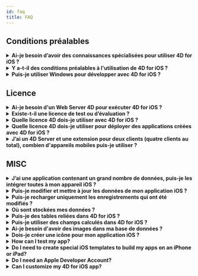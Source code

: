 ```yaml
---
id: faq
title: FAQ
---
```

## Conditions préalables

<details>
<summary>
    <strong>Ai-je besoin d’avoir des connaissances spécialisées pour utiliser 4D for iOS ?</strong>
</summary>

Avec 4D for iOS, vous pouvez facilement créer de nouveaux projets mobile directement depuis 4D, sans avoir besoin d’aucune connaissance préalable dans la création d’applications iOS natives !

L'éditeur de projet mobile a été conçu de façon à ce que 4D for iOS soit utilisé sans aucune connaissance spécifique en développement d’applications mobile.

</details>

<details>
<summary>
<strong>Y a-t-il des conditions préalables à l'utilisation de 4D for iOS ?</strong>
</summary>

4D for iOS en v17 R2 est conçu et certifié pour Xcode 9.4.1.

La prochaine version (4D v17 R3) sera certifiée pour Xcode 10/Swift 4.2 (requiert un macOS 10.13.6 ou 10.14)

Dans le cas où vous êtes déjà passé à Xcode 10, vous pouvez télécharger Xcode 9.4.1 ici : https://developer.apple.com/download/more/

Seuls les développeurs enregistrés peuvent télécharger des démonstrations de versions via le site web Apple Developer.

Veuillez consulter la liste des conditions préalables [ici](prerequisites.html).

</details>

<details>
<summary>
<strong>Puis-je utiliser Windows pour développer avec 4D for iOS ?</strong>
</summary>

Non. Vous devez développer sur macOS, puisque la compilation de l’application finale et l'exécution du simulateur se font à l'aide d'Xcode.

</details>

## Licence

<details>
<summary>
<strong>Ai-je besoin d'un Web Server 4D pour exécuter 4D for iOS ?</strong>
</summary>

Non – 4D for iOS est inclus dans 4D Server v17 R2 et dans les versions plus récentes.

</details>

<details>
<summary>
<strong>Existe-t-il une licence de test ou d’évaluation ?</strong>
</summary>

Si vous avez déjà une licence 4D Developer Pro ou 4D Server de 4D v17 R2 ou de versions plus récentes, 4D for iOS est inclus.

Si vous n’êtes pas un partenaire 4D ou si vous ne participez pas au programme 4D Maintenance, vous devez attendre la sortie de 4D v18.

</details>

<details>
<summary>
<strong>Quelle licence 4D dois-je utiliser avec 4D for iOS ?</strong>
</summary>

Vous avez besoin d’une licence 4D Developer Pro v17 R2 (macOS) pour développer des applications 4D for iOS.

</details>

<details>
<summary>
<strong>Quelle licence 4D dois-je utiliser pour déployer des applications créées avec 4D for iOS ?</strong>
</summary>

Vous avez besoin d’une licence 4D Server (macOS ou Windows) v17 R2 ou d'une licence plus récente pour déployer des applications 4D for iOS.

Aucune autre licence n'est nécessaire. Vos applications 4D for iOS partageront les mêmes licences que celles de 4D Remote (client).

Les clients peuvent se connecter sur des PC Mac, Windows ou sur des mobiles iPhone, tant que l'ensemble des utilisateurs simultanés sont couverts par la licence 4D Server.

Veuillez noter que vous n’êtes pas autorisé à installer votre application mobile sur un nombre d'appareils supérieur à celui des licences 4D Server clients.

</details>

<details>
<summary>
<strong>J’ai un 4D Server et une extension pour deux clients (quatre clients au total), combien d'appareils mobiles puis-je utiliser ?</strong>
</summary>

Vous pouvez utiliser jusqu'à quatre appareils mobiles.

</details>

## MISC

<details>
<summary>
<strong>J’ai une application contenant un grand nombre de données, puis-je les intégrer toutes à mon appareil iOS ?</strong>
</summary>

4D for iOs vous permet d’intégrer un maximum de 10 000 enregistrements dans votre application.

Pour l’instant, la meilleure façon de traiter de grandes quantités de données consiste à créer une table intermédiaire et de filtrer les résultats que vous souhaitez afficher.

Les prochaines versions de 4D for iOS incluront un moyen d’appliquer des filtres afin que seule l’information requise s'affiche.

</details>

<details>
<summary>
<strong>Puis-je modifier et mettre à jour les données de mon application iOS ?</strong>
</summary>

Pour l’instant, 4D for iOS vous permet de créer des applications en lecture seule.

Les prochaines versions vous permettront d’ajouter, de modifier vos enregistrements directement à partir de votre application iOS et de synchroniser vos données avec le serveur.

</details>

<details>
<summary>
<strong>Puis-je recharger uniquement les enregistrements qui ont été modifiés ?</strong>
</summary>

Lorsque vous rechargez vos données, toutes vos données sont téléchargées pour remplacer les données existantes.

La synchronisation incrémentielle sera prévue dans une prochaine version.

</details>

<details>
<summary>
<strong>Où sont stockées mes données ?</strong>
</summary>

Vos données sont stockées localement sur vos appareils iOS. Cela vous permettra d'accéder à vos donnée en mode hors ligne.

</details>

<details>
<summary>
<strong>Puis-je des tables reliées dans 4D for iOS ?</strong>
</summary>

Conscients que vous utilisez souvent des tables reliées pour vos applications commerciales, nous travaillons sur l'accessibilité des tables reliées pour une prochaine sortie de 4D for iOS.

</details>

<details>
<summary>
<strong>Puis-je utiliser des champs calculés dans 4D for iOS ?</strong>
</summary>

Vous avez la possibilité de créer des champs pré-calculés dans 4D et de les publier depuis la [section Structure](structure.html) de l'éditeur de projet de 4D for iOS.

</details>

<details>
<summary>
<strong>Ai-je besoin d'avoir des images dans ma base de données ?</strong>
</summary>

Les images ne sont pas obligatoires, mais nous vous recommandons d'en utiliser pour garantir la meilleure expérience utilisateur.

4D for iOS offre une variété de modèles de [formulaire Liste](list-form-templates.html) et de [formulaire détaillé](detail-form-templates.html). Avec sou sans images, avec graphiques, etc...

</details>

<details>
<summary>
<strong>Dois-je créer une icône pour mon application iOS ?</strong>
</summary>

Il est fortement recommandé d'avoir une icône pour votre application 4D for iOS. Si n'en avez pas, l'icône par défaut (le logo 4D) sera affiché.

If you already have an icon for your 4D Desktop application, you can drag and drop it directly into the icon area on the [General](general.html) section of the project editor.

</details>

<details>
<summary>
<strong>How can I test my app?</strong>
</summary>

4D for iOS allows you to test your apps in the [Simulator](simulator.html) and/or right on your iOS [device](install-device.html) (iPhone and iPad).

</details>

<details>
<summary>
<strong>Do I need to create special iOS templates to build my apps on an iPhone or iPad?</strong>
</summary>

All of templates available in 4D for iOS are optimized for the iPhone. They also work well on iPads.

</details>

<details>
<summary>
     <strong>Do I need an Apple Developer Account?</strong>
</summary>

To test your app on an iOS device, you'll need to create at least a [free Apple Developer account](free-developer-account.html).

To deploy a 4D for iOS app, you'll need to enroll in the [Apple Developer Enterprise Program](register-apple-developer-enterprise-program.html) (for an in-house deployment) or in the [Apple Developer Program](register-apple-developer-program-organization.html) (for an App Store deployment).

</details>

<details>
<summary>
<strong>Can I customize my 4D for iOS app?</strong>
</summary>

4D for iOS generates a real Xcode project that you can [open and modify](open-xcode.html) according to your needs.

</details>